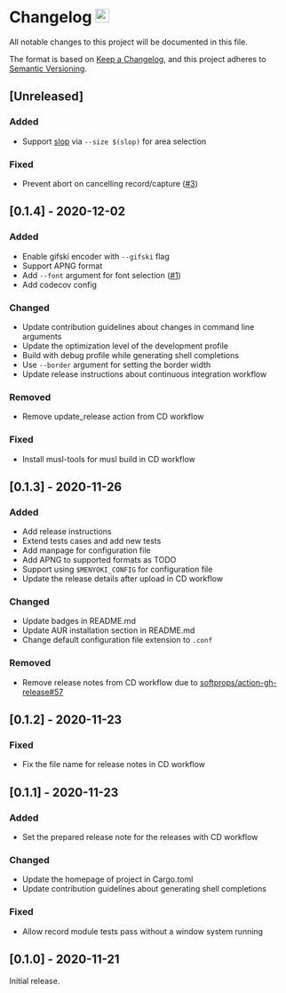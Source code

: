 # Changelog <a href="https://github.com/orhun/menyoki"><img src="https://user-images.githubusercontent.com/24392180/99184076-96c10b00-2751-11eb-99ea-ad962144df76.png" width="25"></a>

All notable changes to this project will be documented in this file.

The format is based on [Keep a Changelog](https://keepachangelog.com/en/1.0.0/),
and this project adheres to [Semantic Versioning](https://semver.org/spec/v2.0.0.html).

## [Unreleased]
### Added
- Support [slop](https://github.com/naelstrof/slop) via `--size $(slop)` for area selection

### Fixed
- Prevent abort on cancelling record/capture ([#3](https://github.com/orhun/menyoki/issues/3))

## [0.1.4] - 2020-12-02
### Added
- Enable gifski encoder with `--gifski` flag
- Support APNG format
- Add `--font` argument for font selection ([#1](https://github.com/orhun/menyoki/issues/1))
- Add codecov config

### Changed
- Update contribution guidelines about changes in command line arguments
- Update the optimization level of the development profile
- Build with debug profile while generating shell completions
- Use `--border` argument for setting the border width
- Update release instructions about continuous integration workflow

### Removed
- Remove update_release action from CD workflow

### Fixed
- Install musl-tools for musl build in CD workflow

## [0.1.3] - 2020-11-26
### Added
* Add release instructions
* Extend tests cases and add new tests
* Add manpage for configuration file
* Add APNG to supported formats as TODO
* Support using `$MENYOKI_CONFIG` for configuration file
* Update the release details after upload in CD workflow

### Changed
* Update badges in README.md
* Update AUR installation section in README.md
* Change default configuration file extension to `.conf`

### Removed
* Remove release notes from CD workflow due to [softprops/action-gh-release#57](https://github.com/softprops/action-gh-release/issues/57)

## [0.1.2] - 2020-11-23
### Fixed
* Fix the file name for release notes in CD workflow

## [0.1.1] - 2020-11-23
### Added
* Set the prepared release note for the releases with CD workflow

### Changed
* Update the homepage of project in Cargo.toml
* Update contribution guidelines about generating shell completions

### Fixed
* Allow record module tests pass without a window system running

## [0.1.0] - 2020-11-21
Initial release.
